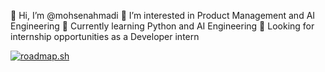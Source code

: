 👋 Hi, I’m @mohsenahmadi
👀 I’m interested in Product Management and AI Engineering
🌱 Currently learning Python and AI Engineering
💼 Looking for internship opportunities as a Developer intern

[![roadmap.sh](https://roadmap.sh/card/wide/670fd1f7791f57dd604ef921?variant=light&roadmaps=backend%2Cai-engineer%2Cpython)](https://roadmap.sh)
